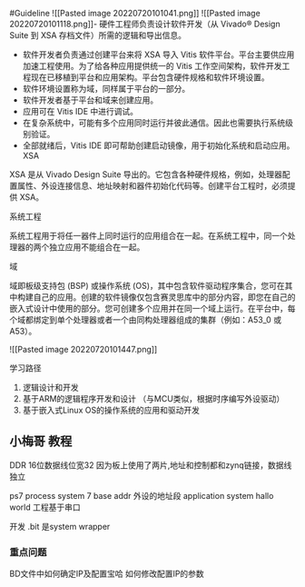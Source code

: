 
#Guideline
![[Pasted image 20220720101041.png]]
![[Pasted image 20220720101118.png]]-   硬件工程师负责设计软件开发（从 Vivado® Design Suite 到 XSA 存档文件）所需的逻辑和导出信息。

- 软件开发者负责通过创建平台来将 XSA 导入 Vitis 软件平台。平台主要供应用加速工程使用。为了给各种应用提供统一的 Vitis 工作空间架构，软件开发工程现在已移植到平台和应用架构。平台包含硬件规格和软件环境设置。
- 软件环境设置称为域，同样属于平台的一部分。
- 软件开发者基于平台和域来创建应用。
- 应用可在 Vitis IDE 中进行调试。
- 在复杂系统中，可能有多个应用同时运行并彼此通信。因此也需要执行系统级别验证。
- 全部就绪后，Vitis IDE 即可帮助创建启动镜像，用于初始化系统和启动应用。
XSA

XSA 是从 Vivado Design Suite 导出的。它包含各种硬件规格，例如，处理器配置属性、外设连接信息、地址映射和器件初始化代码等。创建平台工程时，必须提供 XSA。

系统工程

系统工程用于将任一器件上同时运行的应用组合在一起。在系统工程中，同一个处理器的两个独立应用不能组合在一起。

域

域即板级支持包 (BSP) 或操作系统 (OS)，其中包含软件驱动程序集合，您可在其中构建自己的应用。创建的软件镜像仅包含赛灵思库中的部分内容，即您在自己的嵌入式设计中使用的部分。您可创建多个应用并在同一个域上运行。在平台中，每个域都绑定到单个处理器或者一个由同构处理器组成的集群（例如：A53_0 或 A53）。

![[Pasted image 20220720101447.png]]

学习路径  
1. 逻辑设计和开发
2. 基于ARM的逻辑程序开发和设计 （与MCU类似，根据时序编写外设驱动）
3. 基于嵌入式Linux OS的操作系统的应用和驱动开发
## 小梅哥 教程
DDR 16位数据线位宽32 因为板上使用了两片,地址和控制都和zynq链接，数据线独立

ps7 process system 7 
base addr 外设的地址段
application system
hallo world 工程基于串口

开发
.bit 是system wrapper

### 重点问题
BD文件中如何确定IP及配置宝哈
如何修改配置IP的参数 
